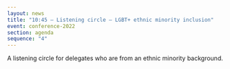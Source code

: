 ```yaml
---
layout: news
title: "10:45 – Listening circle – LGBT+ ethnic minority inclusion"
event: conference-2022
section: agenda
sequence: "4"
---
```

A listening circle for delegates who are from an ethnic minority background.